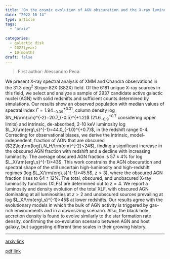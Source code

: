 ```yaml
---
title: "On the cosmic evolution of AGN obscuration and the X-ray luminosity function: XMM-Newton and Chandra spectral analysis of the 31.3 deg$^2$ Stripe 82X"
date: "2022-10-14"
type: article
tags:
  - "arxiv"
  
categories:
  - galactic disk
  - 2022(year)
  - 10(month)
draft: false
---
```

> First author: Alessandro Peca

 We present X-ray spectral analysis of XMM and Chandra observations in the
31.3 deg$^2$ Stripe-82X (S82X) field. Of the 6181 unique X-ray sources in this
field, we select and analyze a sample of 2937 candidate active galactic nuclei
(AGN) with solid redshifts and sufficient counts determined by simulations. Our
results show an observed population with median values of spectral index
$\Gamma=1.94_{-0.39}^{+0.31}$, column density log
$N_H/\rm{cm}^{-2}=20.7_{-0.5}^{+1.2}$ ($21.6_{-0.9}^{+0.7}$ considering upper
limits) and intrinsic, de-absorbed, 2-10 keV luminosity log
$L_X/\rm{erg\,s}^{-1}=44.0_{-1.0}^{+0.7}$, in the redshift range 0-4.
Correcting for observational biases, we derive the intrinsic,
model-independent, fraction of AGN that are obscured
($22\leq\rm{log}\,N_H/\rm{cm}^{-2}<24$), finding a significant increase in the
obscured AGN fraction with redshift and a decline with increasing luminosity.
The average obscured AGN fraction is $57\pm4\%$ for log
$L_X/\rm{erg\,s}^{-1}>43$. This work constrains the AGN obscuration and
spectral shape of the still uncertain high-luminosity and high-redshift regimes
(log $L_X/\rm{erg\,s}^{-1}>45.5$, $z>3$), where the obscured AGN fraction rises
to $64\pm12\%$. The total, obscured, and unobscured X-ray luminosity functions
(XLFs) are determined out to $z=4$. We report a luminosity and density
evolution of the total XLF, with obscured AGN dominating at all luminosities at
$z>2$ and unobscured sources prevailing at log $L_X/\rm{erg\,s}^{-1}>45$ at
lower redshifts. Our results agree with the evolutionary models in which the
bulk of AGN activity is triggered by gas-rich environments and in a downsizing
scenario. Also, the black hole accretion density is found to evolve similarly
to the star formation rate density, confirming the co-evolution scenario
between AGN and host galaxy, but suggesting different time scales in their
growing history.

---
[arxiv link](http://arxiv.org/abs/2210.08030v1)

[pdf link](http://arxiv.org/pdf/2210.08030v1)